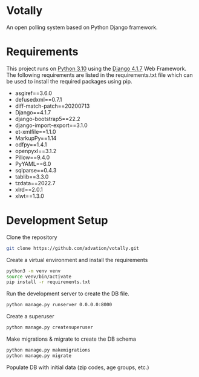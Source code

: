 # Votally
An open polling system based on Python Django framework.

# Requirements
This project runs on [Python 3.10](https://www.python.org/) using the [Django 4.1.7](https://www.djangoproject.com/) Web Framework. The following requirements are listed in the requirements.txt file which can be used to install the required packages using pip.

- asgiref==3.6.0
- defusedxml==0.7.1
- diff-match-patch==20200713
- Django==4.1.7
- django-bootstrap5==22.2
- django-import-export==3.1.0
- et-xmlfile==1.1.0
- MarkupPy==1.14
- odfpy==1.4.1
- openpyxl==3.1.2
- Pillow==9.4.0
- PyYAML==6.0
- sqlparse==0.4.3
- tablib==3.3.0
- tzdata==2022.7
- xlrd==2.0.1
- xlwt==1.3.0

# Development Setup
Clone the repository
```bash
git clone https://github.com/advation/votally.git
```

Create a virtual environment and install the requirements
```bash
python3 -m venv venv
source venv/bin/activate
pip install -r requirements.txt
```

Run the development server to create the DB file.
```bash
python manage.py runserver 0.0.0.0:8000
``` 

Create a superuser
```bash
python manage.py createsuperuser
```

Make migrations & migrate to create the DB schema
```bash
python manage.py makemigrations
python manage.py migrate
```

Populate DB with initial data (zip codes, age groups, etc.)
 